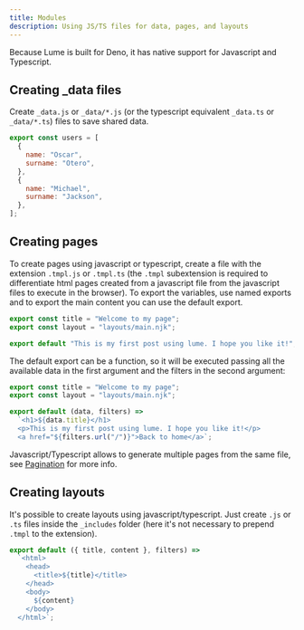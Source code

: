 ```yaml
---
title: Modules
description: Using JS/TS files for data, pages, and layouts
---
```


Because Lume is built for Deno, it has native support for Javascript and
Typescript.

## Creating _data files

Create `_data.js` or `_data/*.js` (or the typescript equivalent `_data.ts` or
`_data/*.ts`) files to save shared data.

```js
export const users = [
  {
    name: "Oscar",
    surname: "Otero",
  },
  {
    name: "Michael",
    surname: "Jackson",
  },
];
```

## Creating pages

To create pages using javascript or typescript, create a file with the extension
`.tmpl.js` or `.tmpl.ts` (the `.tmpl` subextension is required to differentiate
html pages created from a javascript file from the javascript files to execute
in the browser). To export the variables, use named exports and to export the
main content you can use the default export.

```js
export const title = "Welcome to my page";
export const layout = "layouts/main.njk";

export default "This is my first post using lume. I hope you like it!";
```

The default export can be a function, so it will be executed passing all the
available data in the first argument and the filters in the second argument:

```js
export const title = "Welcome to my page";
export const layout = "layouts/main.njk";

export default (data, filters) =>
  `<h1>${data.title}</h1>
  <p>This is my first post using lume. I hope you like it!</p>
  <a href="${filters.url("/")}">Back to home</a>`;
```

Javascript/Typescript allows to generate multiple pages from the same file, see
[Pagination](/creating-pages/pagination/) for more info.

## Creating layouts

It's possible to create layouts using javascript/typescript. Just create `.js`
or `.ts` files inside the `_includes` folder (here it's not necessary to prepend
`.tmpl` to the extension).

```js
export default ({ title, content }, filters) =>
  `<html>
    <head>
      <title>${title}</title>
    </head>
    <body>
      ${content}
    </body>
  </html>`;
```
